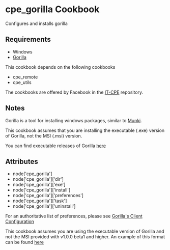 cpe_gorilla Cookbook
============================
Configures and installs gorilla

Requirements
------------
* Windows
* [Gorilla](https://github.com/1dustindavis/gorilla)

This cookbook depends on the following cookbooks

* cpe_remote
* cpe_utils

The cookbooks are offered by Facebook in the [IT-CPE](https://github.com/facebook/IT-CPE) repository.

Notes
------------
Gorilla is a tool for installing windows packages, similar to [Munki](https://github.com/munki/munki).

This cookbook assumes that you are installing the executable (.exe) version of Gorilla, not the MSI (.msi) version.

You can find executable releases of Gorilla [here](https://github.com/1dustindavis/gorilla/releases)


Attributes
----------
* node['cpe_gorilla']
* node['cpe_gorilla']['dir']
* node['cpe_gorilla']['exe']
* node['cpe_gorilla']['install']
* node['cpe_gorilla']['preferences']
* node['cpe_gorilla']['task']
* node['cpe_gorilla']['uninstall']

For an authoritative list of preferences, please see [Gorilla's Client Configuration](https://github.com/1dustindavis/gorilla/wiki/Client-Configuration)

This cookbook assumes you are using the executable version of Gorilla and not the MSI provided with v1.0.0 beta1 and higher. An example of this format can be found [here](https://github.com/1dustindavis/gorilla/releases/download/v1.0.0-beta.2/gorilla.exe)
